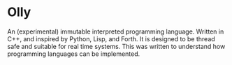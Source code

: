 # Olly
An (experimental) immutable interpreted programming language. Written in C++, and inspired by Python, Lisp, and Forth. It is designed to be thread safe and suitable for real time systems. This was written to understand how programming languages can be implemented.
